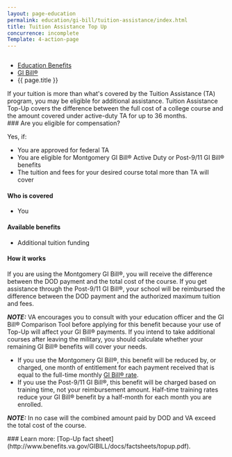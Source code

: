 ```yaml
---
layout: page-education
permalink: education/gi-bill/tuition-assistance/index.html
title: Tuition Assistance Top Up
concurrence: incomplete
Template: 4-action-page
---
```


<div class="splash" markdown="0">
<div class="row" markdown="0">
<div class="small-12 columns" markdown="0">

<ul class="breadcrumbs" role="menubar" aria-label="Primary">
<li class="parent"><a href="{{ site.url }}/education/">Education Benefits</a></li>
<li class="parent"><a href="{{ site.url }}/education/gi-bill/">GI Bill®</a></li>
<li class="active">{{ page.title }}</li>
</ul>

</div>
</div>
</div>

<div class="main" role="main" markdown="0">

<!--<div class="action-bar">
  <div class="row">
    <div class="small-12 columns">

    </div>
  </div>  
</div>-->

<div class="section one" markdown="0">
<div class="primary" markdown="0">
<div class="row" markdown="0">
<div class="small-12 columns" markdown="1">
If your tuition is more than what's covered by the Tuition Assistance (TA) program, you may be eligible for additional assistance. Tuition Assistance Top-Up covers the difference between the full cost of a college course and the amount covered under active-duty TA for up to 36 months.
</div>
<div class="small-12 columns" markdown="1">
<div class="call-out">
### Are you eligible for compensation?

Yes, if:

- You are approved for federal TA
- You are eligible for Montgomery GI Bill® Active Duty or Post-9/11 GI Bill® benefits
- The tuition and fees for your desired course total more than TA will cover

#### Who is covered

- You

#### Available benefits
- Additional tuition funding  

#### How it works

If you are using the Montgomery GI Bill®, you will receive the difference between the DOD payment and the total cost of the course. If you get assistance through the Post-9/11 GI Bill®, your school will be reimbursed the difference between the DOD payment and the authorized maximum tuition and fees.

***NOTE:*** VA encourages you to consult with your education officer and the GI Bill® Comparison Tool before applying for this benefit because your use of Top-Up will affect your GI Bill® payments. If you intend to take additional courses after leaving the military, you should calculate whether your remaining GI Bill® benefits will cover your needs.
- If you use the Montgomery GI Bill®, this benefit will be reduced by, or charged, one month of entitlement for each payment received that is equal to the full-time monthly [GI Bill® rate](http://www.benefits.va.gov/gibill/resources/benefits_resources/rate_tables.asp).
- If you use the Post-9/11 GI Bill®, this benefit will be charged based on training time, not your reimbursement amount. Half-time training rates reduce your GI Bill® benefit by a half-month for each month you are enrolled.


***NOTE:*** In no case will the combined amount paid by DOD and VA exceed the total cost of the course.
</div>
</div>

<div class="small-12 columns" markdown="1">
### Learn more:
[Top-Up fact sheet](http://www.benefits.va.gov/GIBILL/docs/factsheets/topup.pdf).
</div>

</div>
</div>
</div>


</div>
